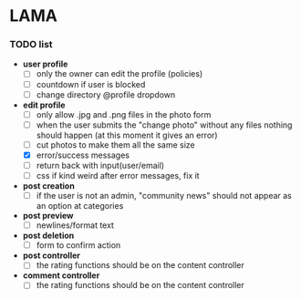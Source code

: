# LAMA
### TODO list

* **user profile**
    - [ ] only the owner can edit the profile (policies)
    - [ ] countdown if user is blocked
    - [ ] change directory @profile dropdown

* **edit profile**
    - [ ] only allow .jpg and .png files in the photo form
    - [ ] when the user submits the "change photo" without any files nothing should happen (at this moment it gives an error)
    - [ ] cut photos to make them all the same size
    - [x] error/success messages
    - [ ] return back with input(user/email)
    - [ ] css if kind weird after error messages, fix it
    
* **post creation**
    - [ ] if the user is not an admin, "community news" should not appear as an option at categories
* **post preview**
    - [ ] newlines/format text
* **post deletion**
    - [ ] form to confirm action
* **post controller**
    - [ ] the rating functions should be on the content controller
* **comment controller**
    - [ ] the rating functions should be on the content controller
